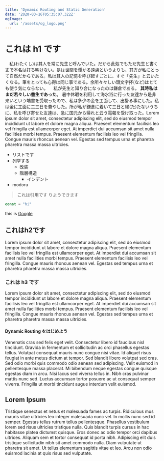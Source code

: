 ```yaml
---
title: 'Dynamic Routing and Static Generation'
date: '2020-03-16T05:35:07.322Z'
ogImage:
  url: '/assets/og_logo.png'
---
```



# これは h1 です
　私(わたくし)は其人を常に先生と呼んでいた。だから此処でもただ先生と書く丈で本名は打ち明けない。是は世間を憚かる遠慮というよりも、其方が私にとって自然だからである。私は其人の記憶を呼び起すごとに、すぐ「先生」と云いたくなる。筆をとっても心得は同じ事である。余所々々しい頭文字抔(など)はとても使う気にならない。
　私が先生と知り合になったのは鎌倉である。 **其時私はまだ若々しい書生であった。** 暑中休暇を利用して海水浴に行った友達から是非来いという端書を受取ったので、私は多少の金を工面して、出掛る事にした。私は金に工面に二三日を費やした。所が私が鎌倉に着いて三日と経(た)たないうちに、私を呼び寄せた友達は、急に国元から帰れと云う電報を受け取った。Lorem ipsum dolor sit amet, consectetur adipiscing elit, sed do eiusmod tempor incididunt ut labore et dolore magna aliqua. Praesent elementum facilisis leo vel fringilla est ullamcorper eget. At imperdiet dui accumsan sit amet nulla facilities morbi tempus. Praesent elementum facilisis leo vel fringilla. Congue mauris rhoncus aenean vel. Egestas sed tempus urna et pharetra pharetra massa massa ultricies.
- リストです
- 列挙する
  - 改装
  - 階層構造
    - インデント
- modoru
> これは引用です
りようできます

```js
const = "hi"
```

this is [Google](google.com)

## これはh2です
Lorem ipsum dolor sit amet, consectetur adipiscing elit, sed do eiusmod tempor incididunt ut labore et dolore magna aliqua. Praesent elementum facilisis leo vel fringilla est ullamcorper eget. At imperdiet dui accumsan sit amet nulla facilities morbi tempus. Praesent elementum facilisis leo vel fringilla. Congue mauris rhoncus aenean vel. Egestas sed tempus urna et pharetra pharetra massa massa ultricies.

### これは h3 です
Lorem ipsum dolor sit amet, consectetur adipiscing elit, sed do eiusmod tempor incididunt ut labore et dolore magna aliqua. Praesent elementum facilisis leo vel fringilla est ullamcorper eget. At imperdiet dui accumsan sit amet nulla facilities morbi tempus. Praesent elementum facilisis leo vel fringilla. Congue mauris rhoncus aenean vel. Egestas sed tempus urna et pharetra pharetra massa massa ultricies.

#### Dynamic Routing をはじめよう
Venenatis cras sed felis eget velit. Consectetur libero id faucibus nisl tincidunt. Gravida in fermentum et sollicitudin ac orci phasellus egestas tellus. Volutpat consequat mauris nunc congue nisi vitae. Id aliquet risus feugiat in ante metus dictum at tempor. Sed blandit libero volutpat sed cras. Sed odio morbi quis commodo odio aenean sed adipiscing. Velit euismod in pellentesque massa placerat. Mi bibendum neque egestas congue quisque egestas diam in arcu. Nisi lacus sed viverra tellus in. Nibh cras pulvinar mattis nunc sed. Luctus accumsan tortor posuere ac ut consequat semper viverra. Fringilla ut morbi tincidunt augue interdum velit euismod.

## Lorem Ipsum

Tristique senectus et netus et malesuada fames ac turpis. Ridiculous mus mauris vitae ultricies leo integer malesuada nunc vel. In mollis nunc sed id semper. Egestas tellus rutrum tellus pellentesque. Phasellus vestibulum lorem sed risus ultricies tristique nulla. Quis blandit turpis cursus in hac habitasse platea dictumst quisque. Eros donec ac odio tempor orci dapibus ultrices. Aliquam sem et tortor consequat id porta nibh. Adipiscing elit duis tristique sollicitudin nibh sit amet commodo nulla. Diam vulputate ut pharetra sit amet. Ut tellus elementum sagittis vitae et leo. Arcu non odio euismod lacinia at quis risus sed vulputate.
